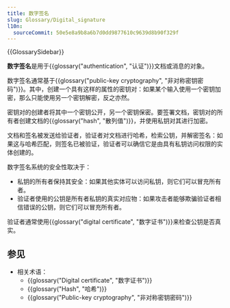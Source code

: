 ```yaml
---
title: 数字签名
slug: Glossary/Digital_signature
l10n:
  sourceCommit: 50e5e8a9b8a6b7d0dd9877610c9639d8b90f329f
---
```


{{GlossarySidebar}}

**数字签名**是用于{{glossary("authentication", "认证")}}文档或消息的对象。

数字签名通常基于{{glossary("public-key cryptography", "非对称密钥密码")}}。其中，创建一个具有这样的属性的密钥对：如果某个输入使用一个密钥加密，那么只能使用另一个密钥解密，反之亦然。

密钥对的创建者将其中一个密钥公开，另一个密钥保密。要签署文档，密钥对的所有者创建文档的{{glossary("hash", "散列值")}}，并使用私钥对其进行加密。

文档和签名被发送给验证者，验证者对文档进行哈希，检索公钥，并解密签名：如果这与哈希匹配，则签名已被验证，验证者可以确信它是由具有私钥访问权限的实体创建的。

数字签名系统的安全性取决于：

- 私钥的所有者保持其安全：如果其他实体可以访问私钥，则它们可以冒充所有者。
- 验证者使用的公钥是所有者私钥的真实对应物：如果攻击者能够欺骗验证者相信错误的公钥，则它们可以冒充所有者。

验证者通常使用{{glossary("digital certificate", "数字证书")}}来检查公钥是否真实。

## 参见

- 相关术语：
  - {{glossary("Digital certificate", "数字证书")}}
  - {{glossary("Hash", "哈希")}}
  - {{glossary("Public-key cryptography", "非对称密钥密码")}}
